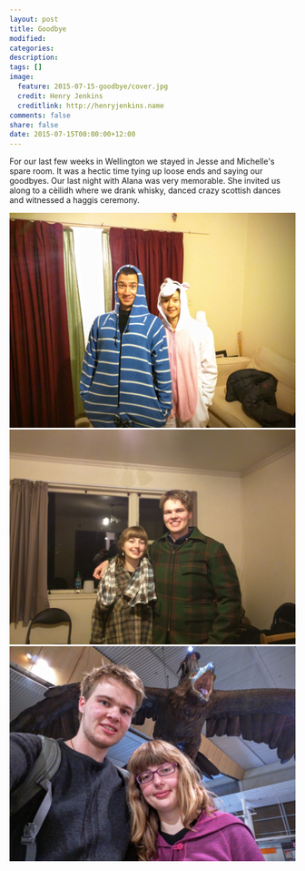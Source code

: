 ```yaml
---
layout: post
title: Goodbye
modified:
categories: 
description:
tags: []
image:
  feature: 2015-07-15-goodbye/cover.jpg
  credit: Henry Jenkins
  creditlink: http://henryjenkins.name
comments: false
share: false
date: 2015-07-15T00:00:00+12:00
---
```


For our last few weeks in Wellington we stayed in Jesse and Michelle's spare
room.  It was a hectic time tying up loose ends and saying our goodbyes. Our
last night with Alana was very memorable. She invited us along to a cèilidh
where we drank whisky, danced crazy scottish dances and witnessed a haggis
ceremony.

<img src="/images/2015-07-15-goodbye/IMG_20150711_200750.jpg">

<img src="/images/2015-07-15-goodbye/IMG_20150711_200813.jpg">

<img src="/images/2015-07-15-goodbye/IMG_20150715_044940.jpg">
